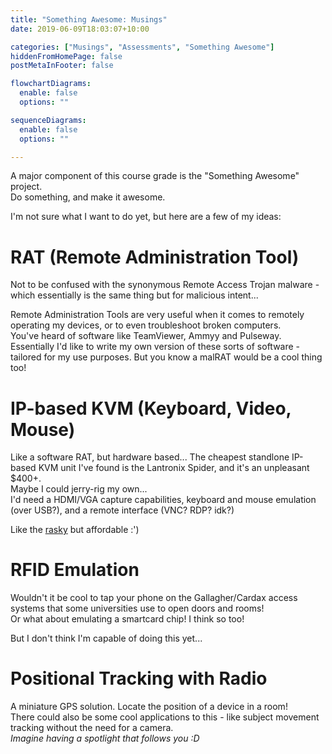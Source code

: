 ```yaml
---
title: "Something Awesome: Musings"
date: 2019-06-09T18:03:07+10:00

categories: ["Musings", "Assessments", "Something Awesome"]
hiddenFromHomePage: false
postMetaInFooter: false

flowchartDiagrams:
  enable: false
  options: ""

sequenceDiagrams: 
  enable: false
  options: ""

---
```


A major component of this course grade is the "Something Awesome" project.  
Do something, and make it awesome.

I'm not sure what I want to do yet, but here are a few of my ideas:

# RAT (Remote Administration Tool)

Not to be confused with the synonymous Remote Access Trojan malware - which essentially is the same thing but for malicious intent...  

Remote Administration Tools are very useful when it comes to remotely operating my devices, or to even troubleshoot broken computers.  
You've heard of software like TeamViewer, Ammyy and Pulseway. Essentially I'd like to write my own version of these sorts of software - tailored for my use purposes. But you know a malRAT would be a cool thing too!

# IP-based KVM (Keyboard, Video, Mouse)

Like a software RAT, but hardware based...
The cheapest standlone IP-based KVM unit I've found is the Lantronix Spider, and it's an unpleasant $400+.  
Maybe I could jerry-rig my own...  
I'd need a HDMI/VGA capture capabilities, keyboard and mouse emulation (over USB?), and a remote interface (VNC? RDP? idk?)

Like the [rasky](https://www.nexlab.net/product/rasky/) but affordable :')

# RFID Emulation

Wouldn't it be cool to tap your phone on the Gallagher/Cardax access systems that some universities use to open doors and rooms!  
Or what about emulating a smartcard chip! I think so too!

But I don't think I'm capable of doing this yet...

# Positional Tracking with Radio

A miniature GPS solution. Locate the position of a device in a room!  
There could also be some cool applications to this - like subject movement tracking without the need for a camera.  
_Imagine having a spotlight that follows you :D_
